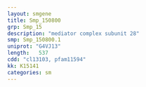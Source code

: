 ```yaml
---
layout: smgene
title: Smp_150800
grp: Smp_15
description: "mediator complex subunit 28"
smp: Smp_150800.1
uniprot: "G4VJ13"
length:   537
cdd: "cl13103, pfam11594"
kk: K15141
categories: sm
---
```


